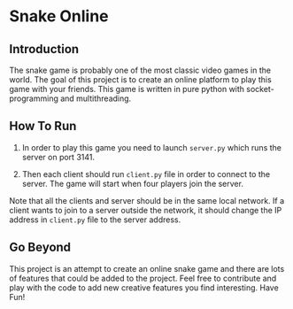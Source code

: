# Snake Online

## Introduction

The snake game is probably one of the most classic video games in the world. The goal of this project is to create an online platform to play this game with your friends. This game is written in pure python with socket-programming and multithreading.

## How To Run

1. In order to play this game you need to launch `server.py` which runs the server on port 3141.

2. Then each client should run `client.py` file in order to connect to the server. The game will start when four players join the server.

Note that all the clients and server should be in the same local network. If a client wants to join to a server outside the network, it should change the IP address in `client.py` file to the server address.

## Go Beyond

This project is an attempt to create an online snake game and there are lots of features that could be added to the project. Feel free to contribute and play with the code to add new creative features you find interesting. Have Fun!
